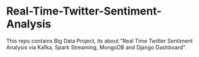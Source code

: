 # Real-Time-Twitter-Sentiment-Analysis
This repo contains Big Data Project, its about "Real Time Twitter Sentiment Analysis via Kafka, Spark Streaming, MongoDB and Django Dashboard".
